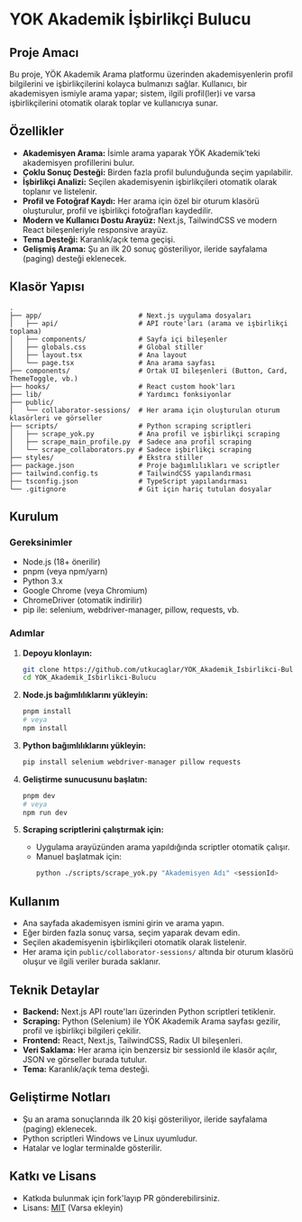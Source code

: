 # YOK Akademik İşbirlikçi Bulucu

## Proje Amacı

Bu proje, YÖK Akademik Arama platformu üzerinden akademisyenlerin profil bilgilerini ve işbirlikçilerini kolayca bulmanızı sağlar. Kullanıcı, bir akademisyen ismiyle arama yapar; sistem, ilgili profil(ler)i ve varsa işbirlikçilerini otomatik olarak toplar ve kullanıcıya sunar.

## Özellikler

- **Akademisyen Arama:** İsimle arama yaparak YÖK Akademik’teki akademisyen profillerini bulur.
- **Çoklu Sonuç Desteği:** Birden fazla profil bulunduğunda seçim yapılabilir.
- **İşbirlikçi Analizi:** Seçilen akademisyenin işbirlikçileri otomatik olarak toplanır ve listelenir.
- **Profil ve Fotoğraf Kaydı:** Her arama için özel bir oturum klasörü oluşturulur, profil ve işbirlikçi fotoğrafları kaydedilir.
- **Modern ve Kullanıcı Dostu Arayüz:** Next.js, TailwindCSS ve modern React bileşenleriyle responsive arayüz.
- **Tema Desteği:** Karanlık/açık tema geçişi.
- **Gelişmiş Arama:** Şu an ilk 20 sonuç gösteriliyor, ileride sayfalama (paging) desteği eklenecek.

## Klasör Yapısı

```
.
├── app/                        # Next.js uygulama dosyaları
│   ├── api/                    # API route'ları (arama ve işbirlikçi toplama)
│   ├── components/             # Sayfa içi bileşenler
│   ├── globals.css             # Global stiller
│   ├── layout.tsx              # Ana layout
│   └── page.tsx                # Ana arama sayfası
├── components/                 # Ortak UI bileşenleri (Button, Card, ThemeToggle, vb.)
├── hooks/                      # React custom hook'ları
├── lib/                        # Yardımcı fonksiyonlar
├── public/
│   └── collaborator-sessions/  # Her arama için oluşturulan oturum klasörleri ve görseller
├── scripts/                    # Python scraping scriptleri
│   ├── scrape_yok.py           # Ana profil ve işbirlikçi scraping
│   ├── scrape_main_profile.py  # Sadece ana profil scraping
│   └── scrape_collaborators.py # Sadece işbirlikçi scraping
├── styles/                     # Ekstra stiller
├── package.json                # Proje bağımlılıkları ve scriptler
├── tailwind.config.ts          # TailwindCSS yapılandırması
├── tsconfig.json               # TypeScript yapılandırması
└── .gitignore                  # Git için hariç tutulan dosyalar
```

## Kurulum

### Gereksinimler

- Node.js (18+ önerilir)
- pnpm (veya npm/yarn)
- Python 3.x
- Google Chrome (veya Chromium)
- ChromeDriver (otomatik indirilir)
- pip ile: selenium, webdriver-manager, pillow, requests, vb.

### Adımlar

1. **Depoyu klonlayın:**
   ```sh
   git clone https://github.com/utkucaglar/YOK_Akademik_Isbirlikci-Bulucu.git
   cd YOK_Akademik_Isbirlikci-Bulucu
   ```

2. **Node.js bağımlılıklarını yükleyin:**
   ```sh
   pnpm install
   # veya
   npm install
   ```

3. **Python bağımlılıklarını yükleyin:**
   ```sh
   pip install selenium webdriver-manager pillow requests
   ```

4. **Geliştirme sunucusunu başlatın:**
   ```sh
   pnpm dev
   # veya
   npm run dev
   ```

5. **Scraping scriptlerini çalıştırmak için:**
   - Uygulama arayüzünden arama yapıldığında scriptler otomatik çalışır.
   - Manuel başlatmak için:
     ```sh
     python ./scripts/scrape_yok.py "Akademisyen Adı" <sessionId>
     ```

## Kullanım

- Ana sayfada akademisyen ismini girin ve arama yapın.
- Eğer birden fazla sonuç varsa, seçim yaparak devam edin.
- Seçilen akademisyenin işbirlikçileri otomatik olarak listelenir.
- Her arama için `public/collaborator-sessions/` altında bir oturum klasörü oluşur ve ilgili veriler burada saklanır.

## Teknik Detaylar

- **Backend:** Next.js API route'ları üzerinden Python scriptleri tetiklenir.
- **Scraping:** Python (Selenium) ile YÖK Akademik Arama sayfası gezilir, profil ve işbirlikçi bilgileri çekilir.
- **Frontend:** React, Next.js, TailwindCSS, Radix UI bileşenleri.
- **Veri Saklama:** Her arama için benzersiz bir sessionId ile klasör açılır, JSON ve görseller burada tutulur.
- **Tema:** Karanlık/açık tema desteği.

## Geliştirme Notları

- Şu an arama sonuçlarında ilk 20 kişi gösteriliyor, ileride sayfalama (paging) eklenecek.
- Python scriptleri Windows ve Linux uyumludur.
- Hatalar ve loglar terminalde gösterilir.

## Katkı ve Lisans

- Katkıda bulunmak için fork'layıp PR gönderebilirsiniz.
- Lisans: [MIT](LICENSE) (Varsa ekleyin) 